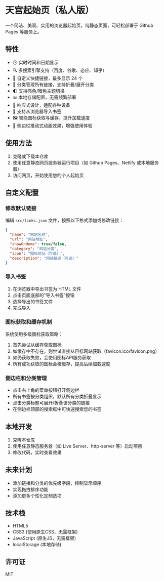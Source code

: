 # 天宫起始页（私人版）

一个简洁、美观、实用的浏览器起始页，纯静态页面，可轻松部署于 Github Pages 等服务上。

## 特性

- 🕒 实时时间和日期显示
- 🔍 多搜索引擎支持（百度、谷歌、必应、知乎）
- 📌 自定义快捷链接，最多显示 24 个
- 📂 分类管理所有链接，支持折叠/展开分类
- 🌓 支持亮色/暗色主题切换
- 📊 本地存储配置，无需频繁部署
- 📱 响应式设计，适配各种设备
- 📑 支持从浏览器导入书签
- 🖼️ 智能图标获取与缓存，提升加载速度
- 🎯 侧边栏推动式动画效果，增强使用体验

## 使用方法

1. 克隆或下载本仓库
2. 使用任意静态网页服务器运行项目（如 Github Pages、Netlify 或本地服务器）
3. 访问网页，开始使用您的个人起始页

## 自定义配置

### 修改默认链接

编辑 `src/links.json` 文件，按照以下格式添加或修改链接：

```json
{
  "name": "网站名称",
  "url": "网站地址",
  "showOnHome": true/false,
  "category": "网站分类",
  "icon": "图标地址（可选）",
  "description": "网站描述（可选）"
}
```

### 导入书签

1. 在浏览器中导出书签为 HTML 文件
2. 点击页面底部的"导入书签"按钮
3. 选择导出的书签文件
4. 完成导入

### 图标获取和缓存机制

系统使用多级图标获取策略：
1. 首先尝试从缓存获取图标
2. 如缓存中不存在，则尝试直接从目标网站获取（favicon.ico/favicon.png）
3. 如仍获取失败，会使用图标API服务获取
4. 所有成功获取的图标会被缓存，提高后续加载速度

### 侧边栏和分类管理

- 点击右上角的菜单按钮打开侧边栏
- 所有书签按分类组织，默认所有分类折叠显示
- 点击分类标题可展开/折叠该分类的链接
- 在侧边栏顶部的搜索框中可快速搜索您的书签

## 本地开发

1. 克隆本仓库
2. 使用任意静态服务器（如 Live Server、http-server 等）启动项目
3. 修改代码，实时查看效果

## 未来计划

- 添加链接和分类的优先级字段，控制显示顺序
- 实现拖拽排序功能
- 添加更多个性化定制选项

## 技术栈

- HTML5
- CSS3 (使用原生CSS，无需框架)
- JavaScript (原生JS，无需框架)
- localStorage (本地存储)

## 许可证

MIT 